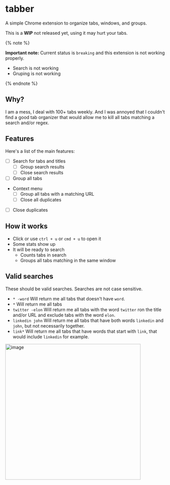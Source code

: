 # tabber

A simple Chrome extension to organize tabs, windows, and groups. 

This is a **WIP** not released yet, using it may hurt your tabs. 

{% note %}

**Important note:** Current status is `breaking` and this extension is not working properly.

* Search is not working
* Gruping is not working

{% endnote %}

## Why? 
I am a mess, I deal with 100+ tabs weekly. And I was annoyed that I couldn't find a good tab organizer that would allow me to kill all tabs matching a search and/or regex. 

## Features

Here's a list of the main features:

* [ ] Search for tabs and titles 
  * [ ] Group search results
  * [ ] Close search results
* [ ] Group all tabs
* Context menu
  * [ ] Group all tabs with a matching URL
  * [ ] Close all duplicates
* [ ] Close duplicates

## How it works

* Click or use `ctrl + u` or `cmd + u` to open it
* Some stats show up
* It will be ready to search
  * Counts tabs in search
  * Groups all tabs matching in the same window 


## Valid searches

These should be valid searches. Searches are not case sensitive. 

* `* -word`
Will return me all tabs that doesn't have `word`.
* `*`
Will return me all tabs
* `twitter -elon`
Will return me all tabs with the word `twitter` ron the title and/or URL and exclude tabs with the word `elon`.
* `linkedin john`
Will return me all tabs that have both words `linkedin` and `john`, but not necessarily together.
* `link*` 
Will return me all tabs that have words that start with `link`, that would include `linkedin` for example. 

<img width="425" alt="image" src="https://user-images.githubusercontent.com/1311402/236884510-553cc591-6f50-4cbc-ab51-8d922be93f8f.png">

